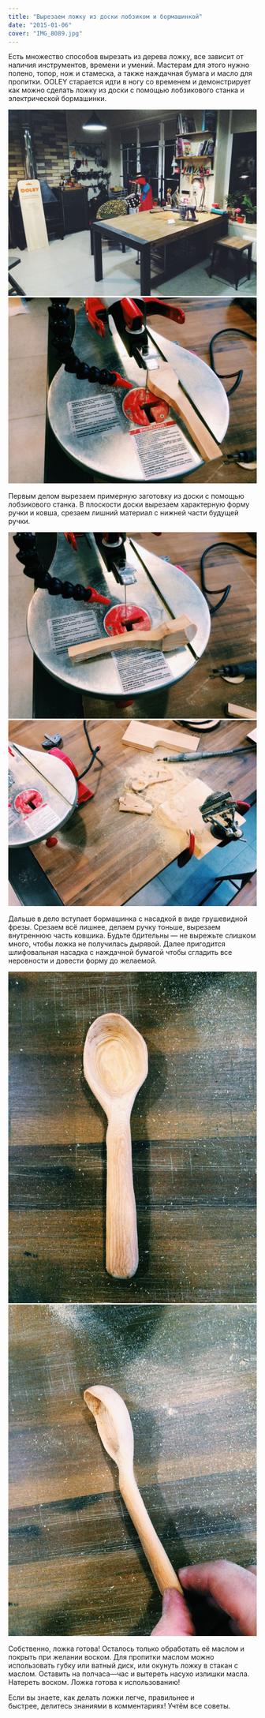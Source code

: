 ```yaml
---
title: "Вырезаем ложку из доски лобзиком и бормашинкой"
date: "2015-01-06"
cover: "IMG_8089.jpg"
---
```


Есть множество способов вырезать из дерева ложку, все зависит от наличия инструментов, времени и умений. Мастерам для этого нужно полено, топор, нож и стамеска, а также наждачная бумага и масло для пропитки. OOLEY старается идти в ногу со временем и демонстрирует как можно сделать ложку из доски с помощью лобзикового станка и электрической бормашинки.

![](./images/IMG_8085.jpg)
![](./images/IMG_8086.jpg)

Первым делом вырезаем примерную заготовку из доски с помощью лобзикового станка. В плоскости доски вырезаем характерную форму ручки и ковша, срезаем лишний материал с нижней части будущей ручки.

![](./images/IMG_8087.jpg)
![](./images/IMG_8088.jpg)

Дальше в дело вступает бормашинка с насадкой в виде грушевидной фрезы. Срезаем всё лишнее, делаем ручку тоньше, вырезаем внутреннюю часть ковшика. Будьте бдительны — не вырежьте слишком много, чтобы ложка не получилась дырявой. Далее пригодится шлифовальная насадка с наждачной бумагой чтобы сгладить все неровности и довести форму до желаемой.

![](./images/IMG_8090.jpg)
![](./images/IMG_8091.jpg)

Собственно, ложка готова! Осталось только обработать её маслом и покрыть при желании воском. Для пропитки маслом можно использовать губку или ватный диск, или окунуть ложку в стакан с маслом. Оставить на полчаса—час и вытереть насухо излишки масла. Натереть воском. Ложка готова к использованию!


Если вы знаете, как делать ложки легче, правильнее и быстрее, делитесь знаниями в комментариях! Учтём все советы.
